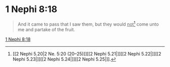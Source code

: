 # 1 Nephi 8:18

> And it came to pass that I saw them, but they would <u>not</u>[^a] come unto me and partake of the fruit.

[1 Nephi 8:18](https://www.churchofjesuschrist.org/study/scriptures/bofm/1-ne/8?lang=eng&id=p18#p18)


[^a]: [[2 Nephi 5.20|2 Ne. 5:20 (20–25)]][[2 Nephi 5.21|]][[2 Nephi 5.22|]][[2 Nephi 5.23|]][[2 Nephi 5.24|]][[2 Nephi 5.25|]].  
